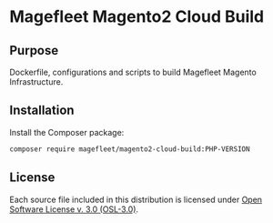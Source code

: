 # Magefleet Magento2 Cloud Build

## Purpose
Dockerfile, configurations and scripts to build Magefleet Magento Infrastructure.

## Installation
Install the Composer package:
```bash
composer require magefleet/magento2-cloud-build:PHP-VERSION
```

## License
Each source file included in this distribution is licensed under [Open Software License v. 3.0 (OSL-3.0)](http://opensource.org/licenses/osl-3.0.php).
